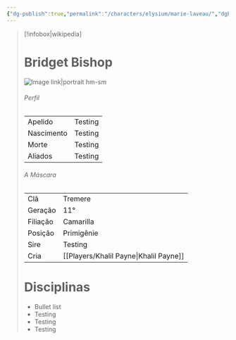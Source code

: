 ```yaml
---
{"dg-publish":true,"permalink":"/characters/elysium/marie-laveau/","dgPassFrontmatter":true}
---
```



> [!infobox|wikipedia]
> # Bridget Bishop
> ![Image link|portrait hm-sm](https://i.pinimg.com/736x/f6/05/74/f60574adb03cdc5835cc5075dd35a02d.jpg)
> ###### Perfil
> |||
> | ---- | ---- |
> | Apelido | Testing |
> | Nascimento | Testing |
> | Morte | Testing |
> | Aliados | Testing |
> ###### A Máscara
> || |
> | ---- | ---- |
> | Clã | Tremere |
> | Geração | 11° |
> | Filiação | Camarilla |
>| Posição | Primigênie |
> | Sire | Testing |
> | Cria | [[Players/Khalil Payne\|Khalil Payne]] |
> # Disciplinas
>  - Bullet list
> 	- Testing
> 	- Testing
> - Testing




